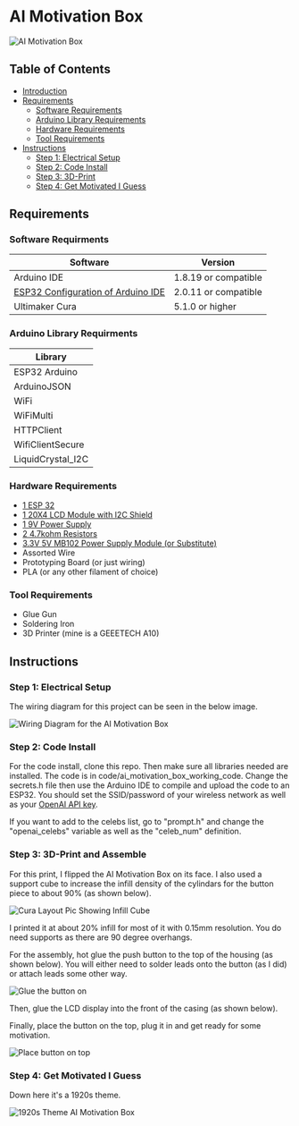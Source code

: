 # AI Motivation Box

![AI Motivation Box](/images/final_presentation.jpg "Picture of the AI Motivation Box")

## Table of Contents

- [Introduction](#introduction)
- [Requirements](#requirements)
  - [Software Requirements](#software-requirements)
  - [Arduino Library Requirements](#arduino-library-requirements)
  - [Hardware Requirements](#hardware-requirements)
  - [Tool Requirements](#tool-requirements)
- [Instructions](#instructions)
  - [Step 1: Electrical Setup](#step-1-electrical-setup)
  - [Step 2: Code Install](#step-2-code-install)
  - [Step 3: 3D-Print](#step-3-3d-print)
  - [Step 4: Get Motivated I Guess](#step-4-get-motivated-i-guess)
 
## Requirements

### Software Requirments

| Software     | Version   | 
|--------------|-----------|
| Arduino IDE  |  1.8.19 or compatible    |
| [ESP32 Configuration of Arduino IDE](https://randomnerdtutorials.com/installing-the-esp32-board-in-arduino-ide-windows-instructions/) | 2.0.11 or compatible |
| Ultimaker Cura | 5.1.0 or higher |

### Arduino Library Requirments 

| Library     |
|--------------|
| ESP32 Arduino       |
| ArduinoJSON      |
| WiFi      |
| WiFiMulti      |
| HTTPClient    | 
| WifiClientSecure      |
| LiquidCrystal_I2C      | 

### Hardware Requirements

- [1 ESP 32](https://www.amazon.com/gp/product/B09GK74F7N/ref=ppx_yo_dt_b_asin_title_o01_s00?ie=UTF8&psc=1)
- [1 20X4 LCD Module with I2C Shield](https://www.amazon.com/SunFounder-Serial-Module-Arduino-Mega2560/dp/B01GPUMP9C/ref=sr_1_5?keywords=sainsmart%2Blcd%2Bshield&th=1)
- [1 9V Power Supply](https://www.amazon.com/gp/product/B092V92YLW/ref=ppx_yo_dt_b_asin_title_o05_s00?ie=UTF8&psc=1)
- [2 4.7kohm Resistors](https://www.amazon.com/gp/product/B098BKR447/ref=ppx_yo_dt_b_asin_title_o08_s00?ie=UTF8&psc=1)
- [3.3V 5V MB102 Power Supply Module (or Substitute)](https://www.amazon.com/gp/product/B08JYPMCZY/ref=ppx_yo_dt_b_search_asin_title?ie=UTF8&th=1)
- Assorted Wire
- Prototyping Board (or just wiring)
- PLA (or any other filament of choice)

### Tool Requirements

- Glue Gun
- Soldering Iron
- 3D Printer (mine is a GEEETECH A10)

## Instructions
 
### Step 1: Electrical Setup

The wiring diagram for this project can be seen in the below image.

![Wiring Diagram for the AI Motivation Box](/images/high_level_ai_motivation_diagram.drawio.png "Wiring Diagram for the AI Motivation Box")

### Step 2: Code Install

For the code install, clone this repo. Then make sure all libraries needed are installed. The code is in code/ai_motivation_box_working_code. Change the secrets.h file then use the Arduino IDE to compile and upload the code to an ESP32. You should set the SSID/password of your wireless network as well as your [OpenAI API key](https://www.howtogeek.com/885918/how-to-get-an-openai-api-key/).

If you want to add to the celebs list, go to "prompt.h" and change the "openai_celebs" variable as well as the "celeb_num" definition.

### Step 3: 3D-Print and Assemble

For this print, I flipped the AI Motivation Box on its face. I also used a support cube to increase the infill density of the cylindars for the button piece to about 90% (as shown below).

![Cura Layout Pic Showing Infill Cube](/images/cura_infill_increase.png "Cura Layout Pic Showing Infill Cube over the box's push button component that increases infill to 90% for that part alone")

I printed it at about 20% infill for most of it with 0.15mm resolution. You do need supports as there are 90 degree overhangs.

For the assembly, hot glue the push button to the top of the housing (as shown below). You will either need to solder leads onto the button (as I did) or attach leads some other way. 

![Glue the button on](/images/place_button.jpg "Glue hte button in place with the leads to connect it to the ESP32")

Then, glue the LCD display into the front of the casing (as shown below).

Finally, place the button on the top, plug it in and get ready for some motivation.

![Place button on top](/images/putting_on_button.jpg "Place the 3d-printed button in place")

### Step 4: Get Motivated I Guess

Down here it's a 1920s theme.

![1920s Theme AI Motivation Box](/images/spacey_presentation.jpg "1920s themed AI motivation box")
